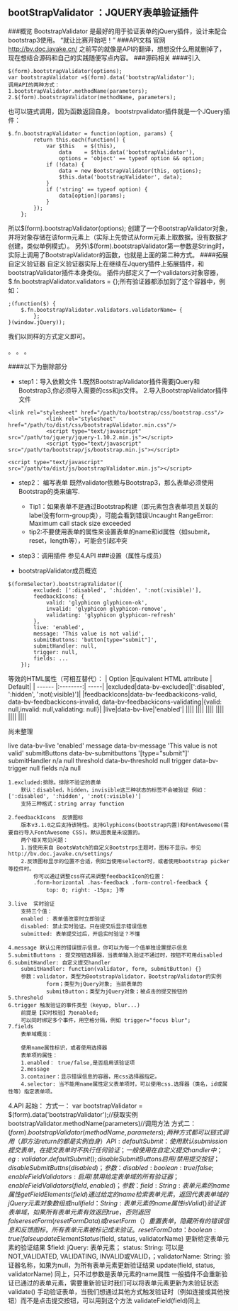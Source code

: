 bootStrapValidator ：JQUERY表单验证插件
--------------------------------
###概览
BootstrapValidator 是最好的用于验证表单的jQuery插件，设计来配合bootstrap3使用。
“就让比赛开始吧！”
###API文档
官网 http://bv.doc.javake.cn/
之前写的就像是API的翻译，想想没什么用就删掉了，现在想结合源码和自己的实践随便写点内容。
###源码相关
####引入
```
$(form).bootstrapValidator(options);
var bootstrapValidator =$(form).data('bootstrapValidator');
调用API的两种方式：
1.bootstrapValidator.methodName(parameters);
2.$(form).bootstrapValidator(methodName, parameters);
```
也可以链式调用，因为函数返回自身。
bootstrpvalidator插件就是一个JQuery插件：
```
$.fn.bootstrapValidator = function(option, params) {
        return this.each(function() {
            var $this   = $(this),
                data    = $this.data('bootstrapValidator'),
                options = 'object' == typeof option && option;
            if (!data) {
                data = new BootstrapValidator(this, options);
                $this.data('bootstrapValidator', data);
            }
            if ('string' == typeof option) {
                data[option](params);
            }
        });
    };
```
所以$(form).bootstrapValidator(options); 创建了一个BootstrapValidator对象，并将对象存储在该form元素上（实际上先尝试从form元素上取数据，没有数据才创建，类似单例模式）。
另外\$(form).bootstrapValidator第一参数是String时，实际上调用了BootstrapValidator的函数，也就是上面的第二种方式。
####拓展自定义验证器
自定义验证器实际上在继续在Jquery插件上拓展插件，和bootstrapValidator插件本身类似。
插件内部定义了一个validators对象容器，$.fn.bootstrapValidator.validators = {};所有验证器都添加到了这个容器中，例如：
```
;(function($) {
    $.fn.bootstrapValidator.validators.validatorName= {
        };
}(window.jQuery));
```
我们以同样的方式定义即可。








。
。
。

####以下为删除部分

- step1：导入依赖文件
1.既然BootstrapValidator插件需要jQuery和Bootstrap3,你必须导入需要的css和js文件。
2.导入BootstrapValidator插件文件
```
<link rel="stylesheet" href="/path/to/bootstrap/css/bootstrap.css"/>
			<link rel="stylesheet" href="/path/to/dist/css/bootstrapValidator.min.css"/>
			<script type="text/javascript" src="/path/to/jquery/jquery-1.10.2.min.js"></script>
			<script type="text/javascript" src="/path/to/bootstrap/js/bootstrap.min.js"></script>
```
```
<script type="text/javascript" src="/path/to/dist/js/bootstrapValidator.min.js"></script>
```
- step2： 编写表单
既然validator依赖与Bootstrap3，那么表单必须使用Bootstrap的类来编写.
	- Tip1：如果表单不是通过Bootstrap构建（即元素包含表单项且关联的label没有form-group类），可能会看到错误Uncaught RangeError: Maximum call stack size exceeded
	- tip2:不要使用表单的属性来设置表单的name和id属性（如submit，reset，length等），可能会引起冲突

- step3：调用插件
参见4.API
###设置（属性与成员）
- bootstrapValidator成员概览
```
$(formSelector).bootstrapValidator({
		excluded: [':disabled', ':hidden', ':not(:visible)'],
		feedbackIcons: {
			valid: 'glyphicon glyphicon-ok',
			invalid: 'glyphicon glyphicon-remove',
			validating: 'glyphicon glyphicon-refresh'
		},
		live: 'enabled',
		message: 'This value is not valid',
		submitButtons: 'button[type="submit"]',
		submitHandler: null,
		trigger: null,
		fields: ...
	});
```
等效的HTML属性（可相互替代）：
| Option  |Equivalent HTML attribute | Default|
| ------ |:--------:| -----|
|excluded|data-bv-excluded|[':disabled', ':hidden', ':not(:visible)']|
|feedbackIcons|data-bv-feedbackicons-valid,		data-bv-feedbackicons-invalid,		data-bv-feedbackicons-validating|{valid: null,invalid: null,validating: null}|
|live|data-bv-live|'enabled'|
||||
||||
||||
||||
||||
||||


尚未整理


live	data-bv-live	'enabled'
	message	data-bv-message	'This value is not valid'
	submitButtons	data-bv-submitbuttons	'[type="submit"]'
	submitHandler	n/a	null
	threshold	data-bv-threshold	null
	trigger	data-bv-trigger	null
	fields	n/a	null


	1.excluded:排除。排除不验证的表单
		默认：disabled，hidden，invisible这三种状态的标签不会被验证 例如：[':disabled', ':hidden', ':not(:visible)']
		支持三种格式：string array function 
	
	2.feedbackIcons  反馈图标
		版本v3.1.0之后支持该特性。支持Glyphicons(bootstrap内置)和FontAwesome(需要自行导入FontAwesome CSS)。默认图表是未设置的。
		两个相关常见问题：
		1.当使用来自 BootsWatch的自定义Bootstrps主题时，图标不显示。参见http://bv.doc.javake.cn/settings/
		2.反馈图标显示的位置不合适，例如当使用selector时，或者使用bootstrap picker等控件时。
			你可以通过调整css样式来调整feedbackIcon的位置：
			.form-horizontal .has-feedback .form-control-feedback {
				top: 0;	right: -15px; }等
	
	3.live  实时验证
		支持三个值：
		enabled : 表单值改变时立即验证
		disabled: 禁止实时验证。只在提交后显示错误信息
		submitted: 表单提交过后，开启实时验证？不懂
	
	4.message 默认公用的错误提示信息，你可以为每一个值单独设置提示信息
	5.submitButtons : 提交按钮选择器，当表单输入验证不通过时，按钮不可用disabled
	6.submitHandler: 自定义提交handler
		submitHandler: function(validator, form, submitButton) {}
		参数：validator，类型为BootstrapValidator，BootstrapValidator的实例
				form；类型为jQuery对象; 当前表单的
				submitButton；类型为jQuery对象；被点击的提交按钮的
	5.threshold
	6.trigger 触发验证的事件类型（keyup, blur...)
		前提是【实时校验】为enabled;
		可以同时绑定多个事件，用空格分隔，例如 trigger="focus blur";
	7.fields
		表单域概览：
		
		使用name属性标识，或者使用选择器
		表单项的属性：
		1.enabled： true/false,是否启用该验证项
		2.message
		3.container：显示错误信息的容器，用css选择器指定。
		4.selector: 当不能用name属性定义表单项时，可以使用css.选择器（类名，id或属性等）指定表单项。
		
4.API
	起始：
		方式一：
			var bootstrapValidator = $(form).data('bootstrapValidator');//获取实例
			bootstrapValidator.methodName(parameters)//调用方法
		方式二：
			$(form).bootstrapValidator(methodName, parameters);
		两种方式都可以链式调用（即方法return的都是实例自身）
	API:
	defaultSubmit：
		使用默认submission提交表单，在提交表单时不执行任何验证；一般使用在自定义提交handler中；eg:validator.defaultSubmit();
	disableSubmitButtons
		启用/禁用提交按钮；disableSubmitButtns(disabled)；	
		参数：disabled:	boolean	 :true/false;
	enableFieldValidators: 
		启用/禁用给定表单域的所有验证器； enableFieldValidators(field, enabled)；
		参数：field:	String:		表单元素的name属性
	getFieldElements(field)
		通过给定的name检索表单元素，返回代表表单域的jQuery元素对象数组或null
		field： String: 表单元素的name属性
	isValid()
	验证该表单域，如果所有表单元素有效返回true，否则返回false
	resetForm(resetFormData)或resetForm（）
	重置表单，隐藏所有的错误信息和反馈图标，所有表单元素被标记成未验证。
	resetFormData： boolean: true/false
	updateElementStatus($field, status, validatorName)
	更新给定表单元素的验证结果
		$field: jQuery:  表单元素； status: String: 可以是NOT_VALIDATED, VALIDATING, INVALID或VALID，；validatorName: String: 验证器名称，如果为null，为所有表单元素更新验证结果
		update(field, status, validatorName)
		同上，只不过参数是表单元素的name属性
		一般插件不会重新验证已通过的表单元素，需要重新验证时我们可以将表单元素更新为未验证状态
		validate()
		手动验证表单，当我们想通过其他方式触发验证时（例如连接或其他按钮）而不是点击提交按钮，可以用到这个方法
		validateField(field)同上
